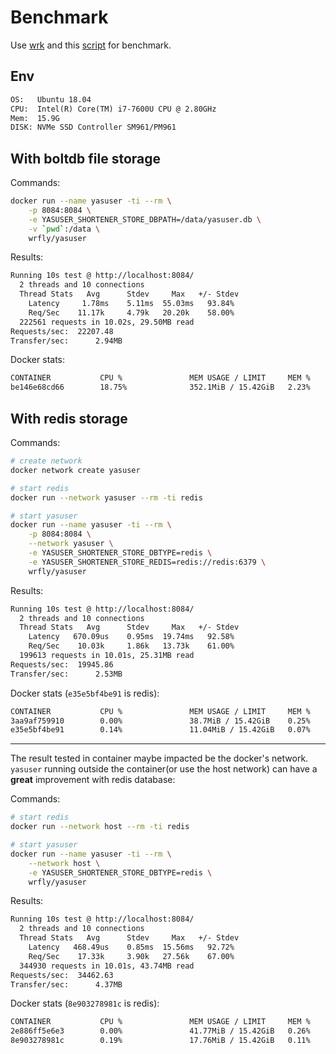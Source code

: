 # Benchmark

Use [wrk](https://github.com/wg/wrk) and this
[script](benchmark.lua) for benchmark.

## Env

```txt
OS:   Ubuntu 18.04
CPU:  Intel(R) Core(TM) i7-7600U CPU @ 2.80GHz
Mem:  15.9G
DISK: NVMe SSD Controller SM961/PM961
```

## With boltdb file storage

Commands:

```bash
docker run --name yasuser -ti --rm \
    -p 8084:8084 \
    -e YASUSER_SHORTENER_STORE_DBPATH=/data/yasuser.db \
    -v `pwd`:/data \
    wrfly/yasuser
```

Results:

```txt
Running 10s test @ http://localhost:8084/
  2 threads and 10 connections
  Thread Stats   Avg      Stdev     Max   +/- Stdev
    Latency     1.78ms    5.11ms  55.03ms   93.84%
    Req/Sec    11.17k     4.79k   20.20k    58.00%
  222561 requests in 10.02s, 29.50MB read
Requests/sec:  22207.48
Transfer/sec:      2.94MB
```

Docker stats:

```txt
CONTAINER           CPU %               MEM USAGE / LIMIT     MEM %               NET I/O             BLOCK I/O           PIDS
be146e68cd66        18.75%              352.1MiB / 15.42GiB   2.23%               32.7MB / 45.6MB     0B / 827MB          11
```

## With redis storage

Commands:

```bash
# create network
docker network create yasuser

# start redis
docker run --network yasuser --rm -ti redis

# start yasuser
docker run --name yasuser -ti --rm \
    -p 8084:8084 \
    --network yasuser \
    -e YASUSER_SHORTENER_STORE_DBTYPE=redis \
    -e YASUSER_SHORTENER_STORE_REDIS=redis://redis:6379 \
    wrfly/yasuser
```

Results:

```txt
Running 10s test @ http://localhost:8084/
  2 threads and 10 connections
  Thread Stats   Avg      Stdev     Max   +/- Stdev
    Latency   670.09us    0.95ms  19.74ms   92.58%
    Req/Sec    10.03k     1.86k   13.73k    61.00%
  199613 requests in 10.01s, 25.31MB read
Requests/sec:  19945.86
Transfer/sec:      2.53MB
```

Docker stats (`e35e5bf4be91` is redis):

```txt
CONTAINER           CPU %               MEM USAGE / LIMIT     MEM %               NET I/O             BLOCK I/O           PIDS
3aa9af759910        0.00%               38.7MiB / 15.42GiB    0.25%               47.8MB / 68.2MB     0B / 0B             15
e35e5bf4be91        0.14%               11.04MiB / 15.42GiB   0.07%               28.5MB / 18.5MB     0B / 0B             4
```

---

The result tested in container maybe impacted be the docker's network. `yasuser` running outside
the container(or use the host network) can have a **great** improvement with redis database:

Commands:

```bash
# start redis
docker run --network host --rm -ti redis

# start yasuser
docker run --name yasuser -ti --rm \
    --network host \
    -e YASUSER_SHORTENER_STORE_DBTYPE=redis \
    wrfly/yasuser
```

Results:

```txt
Running 10s test @ http://localhost:8084/
  2 threads and 10 connections
  Thread Stats   Avg      Stdev     Max   +/- Stdev
    Latency   468.49us    0.85ms  15.56ms   92.72%
    Req/Sec    17.33k     3.90k   27.56k    67.00%
  344930 requests in 10.01s, 43.74MB read
Requests/sec:  34462.63
Transfer/sec:      4.37MB
```

Docker stats (`8e903278981c` is redis):

```txt
CONTAINER           CPU %               MEM USAGE / LIMIT     MEM %               NET I/O             BLOCK I/O           PIDS
2e886ff5e6e3        0.00%               41.77MiB / 15.42GiB   0.26%               0B / 0B             0B / 0B             13
8e903278981c        0.19%               17.76MiB / 15.42GiB   0.11%               0B / 0B             0B / 3.92MB         4
```
